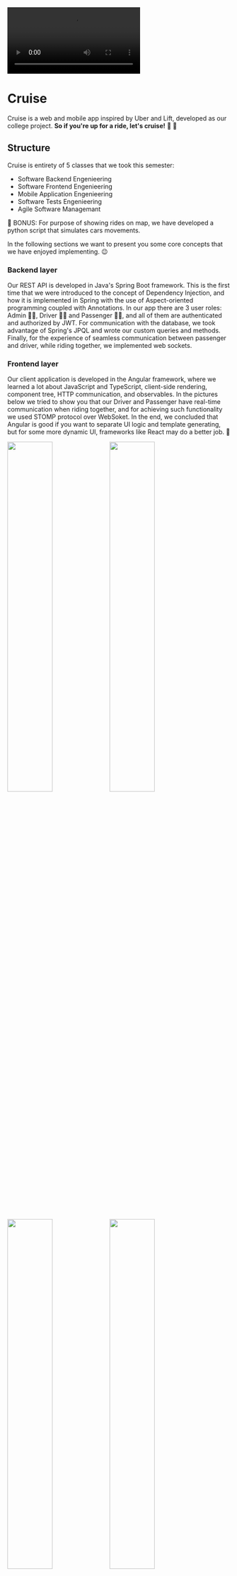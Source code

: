 <video src="https://github.com/tamarailic/cruise/blob/main/docs/assets/images/cruise-video.mp4" controls="controls" style="max-width: 730px;">
</video>

# Cruise

Cruise is a web and mobile app inspired by Uber and Lift, developed as our college project. **So if you're up for a ride, let's cruise!** 🚗 💨

## Structure

Cruise is entirety of 5 classes that we took this semester:

- Software Backend Engenieering
- Software Frontend Engenieering
- Mobile Application Engenieering
- Software Tests Engenieering
- Agile Software Managemant

🎁 BONUS: For purpose of showing rides on map, we have developed a python script that simulates cars movements.

In the following sections we want to present you some core concepts that we have enjoyed  implementing. 😉 

### Backend layer

Our REST API is developed in Java's Spring Boot framework. This is the first time that we were introduced to the concept of Dependency Injection, and how it is implemented in Spring with the use of Aspect-oriented programming coupled with Annotations. In our app there are 3 user roles: Admin 👨‍💼, Driver 👮‍♂️ and Passenger 🙋‍♀️, and all of them are authenticated and authorized by JWT. For communication with the database, we took advantage of Spring's JPQL and wrote our custom queries and methods. Finally, for the experience of seamless communication between passenger and driver, while riding together, we implemented web sockets.

### Frontend layer

Our client application is developed in the Angular framework, where we learned a lot about JavaScript and TypeScript, client-side rendering, component tree, HTTP communication, and observables. In the pictures below we tried to show you that our Driver and Passenger have real-time communication when riding together, and for achieving such functionality we used STOMP protocol over WebSoket. In the end, we concluded that Angular is good if you want to separate UI logic and template generating, but for some more dynamic UI, frameworks like React may do a better job. 🤔 

<img src="https://github.com/tamarailic/cruise/blob/main/docs/assets/images/img1.PNG" width="45%"></img> <img src="https://github.com/tamarailic/cruise/blob/main/docs/assets/images/img3.PNG" width="45%"></img> <img src="https://github.com/tamarailic/cruise/blob/main/docs/assets/images/img4.PNG" width="45%"></img> <img src="https://github.com/tamarailic/cruise/blob/main/docs/assets/images/img5.PNG" width="45%"></img> <img src="https://github.com/tamarailic/cruise/blob/main/docs/assets/images/img6.PNG" width="45%"></img> <img src="https://github.com/tamarailic/cruise/blob/main/docs/assets/images/img7.PNG" width="45%"></img><img src="https://github.com/tamarailic/cruise/blob/main/docs/assets/images/img8.PNG" width="45%"></img> <img src="https://github.com/tamarailic/cruise/blob/main/docs/assets/images/img9.PNG" width="45%"></img>

### Mobile App

Our mobile application is developed as an Android native app 📱 and published to Google Play Store, so if you want [check it out](https://play.google.com/store/apps/details?id=com.cruisemobile.cruise). The main concept that we got to experience in practise is how Android Activity and Fragment Lifecycles ♻️ work and what kind of job is suited for each one of them. Also, we implemented chat communication where users receive and send messages in real-time, by making use of basic Java WebSockets and their sessions.

<img src="https://github.com/tamarailic/cruise/blob/main/docs/assets/images/Screenshot_20230203_002950.png" width="18%"></img> <img src="https://github.com/tamarailic/cruise/blob/main/docs/assets/images/Screenshot_20230203_003040.png" width="18%"></img> <img src="https://github.com/tamarailic/cruise/blob/main/docs/assets/images/Screenshot_20230203_004159.png" width="18%"></img> <img src="https://github.com/tamarailic/cruise/blob/main/docs/assets/images/Screenshot_20230203_003957.png" width="18%"></img><img src="https://github.com/tamarailic/cruise/blob/main/docs/assets/images/Screenshot_20230203_003907.png" width="18%"></img> <img src="https://github.com/tamarailic/cruise/blob/main/docs/assets/images/Screenshot_20230203_003939.png" width="18%"></img> <img src="https://github.com/tamarailic/cruise/blob/main/docs/assets/images/Screenshot_20230203_004019.png" width="18%"></img><img src="https://github.com/tamarailic/cruise/blob/main/docs/assets/images/Screenshot_20230203_004034.png" width="18%"></img> <img src="https://github.com/tamarailic/cruise/blob/main/docs/assets/images/Screenshot_20230203_004053.png" width="18%"></img> <img src="https://github.com/tamarailic/cruise/blob/main/docs/assets/images/Screenshot_20230203_004336.png" width="18%"></img>

### Testing

We wanted to ensure that our core functionality works properly, so we provided unit(JUnit 5), integration (JUnit 5, Jasmin🌸 and Karma), and end-to-end (Selenium) tests. We started by testing our Spring Boot repositories then proceeded to mock and stub for our service unit tests and concluded with an integrated mvc test of our controllers. Testing angular components with Jasmin was peace of cake 🧁 and for more production-like circumstances we tested passenger ride requests and different ride states with end-to-end tests.

### Scrum

The whole process of our app development was tracked on the project management tool ClickUp 👆. Each week we had a meeting for sprint planning with our "Scrum master" where we agreed on goals for the next sprint. Each sprint was evaluated by definition of done and internally reviewed and retrospected by our development team.
 #
